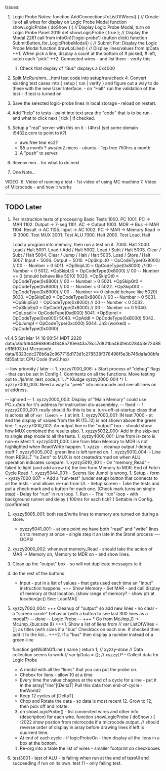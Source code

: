 
Issues:

1.  Logic Probe 
	Notes:
		function AddConnectionsToListOfWires() {						// Create lis of all wires for display on Logic Probe Modal
		function showLogicProbe ( doShow ) {							// Display Logic Probe Modal, turn on Logic Probe Panel			2019 def
			showLogicProbe ( true );									// Display the Modal											2261 call from infoOn1('logic-probe') (button click)
		function SubmitButton_for_LogicProbeModal() {					// Submit For: Display the Logic Probe Modal
		function drawLpLine() {											// Display lines/values from lpData
	++1. When pick a line, display a count at the bottom of # picked, # left, catch each "pick"
	++2. Connected wires - and list them - verify this.

	1. Check that display of "Bus" displays a 0x4000



2. Split McRun/mm....html test code into setup/run/check 
	4. Convert existing test cases into { setup | run | verify } and figure out a way to do these with the new User Interface.
		- on "Halt" run the validation of the test - if test is turned on

5. Save the selected logic-probe lines in local storage - reload on restart.

8. Add "help" to tests - paint into text area the "code" that is to be run - and what to click next [ tick ] if checked.

9. Setup a "real" server with this on it -  (4hrs) (set some domain t5432z.com to point to it?)
	- aws free tear ec2?
	- $5 a month ?
	aws/ec2.micro - ubuntu - 1cp free 750hrs a month.
	1. A "push" to server.



3. Reveiw mm... for what to do next

10. One Note...






VIDEO:
6. Video of running a test - 1st video of using MC machine
7. Video of Microcode - and how it works








-----------------------------------------------------------------------------------------------------------------------------------------------
TODO Later
-----------------------------------------------------------------------------------------------------------------------------------------------
















































































1. Per instruction tests of processing
	Basic Tests
	1000. PC
	1001. PC -> MAR
	1102. Output -> 7-seg
	1101. AC -> Output
	1003. MDR -> Bus -> MAR 
	1104. Result -> AC
	1105. Input -> AC
	1002. PC -> MAR -> Memory Read -> IR
	3000. Test MUX
	3001. Test ALU
	7000. Halt
	2000. Test Load, Halt

	Load a program into memory, then run a test on it.
	7000. Halt
	2000. Load / Halt
	5001. Load / Add / Halt
	5002. Load / Subt / Halt
	5003. Clear / Subt / Halt
	5004. Clear / Jump / Halt / Halt
	5005. Load / Store / Halt 
	5007. Input +
	5006. Output +
	5010. *OpSkipLt0    = OpCodeType(0x8000) // 00 -- Number > 0
	5011. *OpSkipLt0    = OpCodeType(0x8000) // 00 -- Number < 0
	5012. *OpSkipLt0    = OpCodeType(0x8000) // 00 -- Number == 0 (should behave like 5010)
	5020. *OpSkipGt0    = OpCodeType(0x8800) // 00 -- Number > 0
	5021. *OpSkipGt0    = OpCodeType(0x8000) // 00 -- Number < 0
	5022. *OpSkipGt0    = OpCodeType(0x8000) // 00 -- Number == 0 (should behave like 5020)
	5030. *OpSkipEq0    = OpCodeType(0x8800) // 00 -- Number > 0
	5031. *OpSkipEq0    = OpCodeType(0x8000) // 00 -- Number < 0
	5032. *OpSkipEq0    = OpCodeType(0x8000) // 00 -- Number == 0 
    5040. *OpLoadI      = OpCodeType(0xd000)
    5041. *OpStoreI     = OpCodeType(0xe000)
    5043. *OpAddI       = OpCodeType(0xB000)
    5042. *OpJumpI      = OpCodeType(0xc000)
    5044. JnS (worked)  = OpCodeType(0x0000)

v1.4.5 Sat Mar 14 16:00:54 MDT 2020
data/c6dfd64496869541848a710e643a78cc7d821ba464feb0284b3e72d88c916f03.txt Microcode.
data/6323cdc278b6a2c967716d173d1c278538f378496f5e3b745da1a08bfafd55af.txt CPU Code (hw2.hex)

-- low prioroity / later --
	1. xyzzy7000_006: + Start process of "debug" flags - that can be set in Config
	1. Comments on all the functions.   Move testing out to ./js/mm_test_code.js
	1. /* Kludge xyzzy2000_004 */
	1. xyzzy7000_003: Need a way to "peek" into microcode and see all lines on at address.

-- ignored --
	1. xyzzy2000_003: Display of "Main Memory" could use PC.x._data_ for it's address for instruction dis-assembley.
-- fixed --
	1. xyzzy2000_001: really should fix this to be a .turn-off-at-startup class that is across all of `var lineOn = [` at init.
	1. xyzzy7000_001: IN test 7000 - at end the display of values from the IR (15..12) is not shown above the green line.
	1. xyzzy7000_002: An output line in the "output" box - should show how MUX combined the results also.
	1. xyzzy5032_000: Add in the skip-set to single step mode to all the tests.
	1. xyzzy4000_001: Line from is-zero is non-existent
		<g id="id_is_zero_to_mux" class="x-off-at-start">
	1. xyzzy5001_000: Line from Main Memory to MDR is not highlighted when Read/Write happen.
	1. xyzzy - cleanup output / debug stuff
	1. xyzzy5005_002: green line is left turned on.
	1. xyzzy5010_004: - Line from RESULT "Is Zero" to MUX is not created/turned on when ALU operation indicates compare.
	1. xyzzy5010_001: - On "memory_Read" - falied to light (and add arrow to) the line form Memory to MDR. End of Fetch Cycle Read.
	1. xyzzy5044_001: - Seems like JumpI is wrong.
	1. Setup - form
		- xyzzy7000_007: + Add a "run-test" (under setup) button that connects to all the tests - and allows re-run from UI.
		- Setup screen
			- Take the tests and put a check-mark and a button for each one. (Check mark turns on single step)
			- Delay for "run" in run loop.
	1. Run - 
			- The "run" loop - with background runner and delay ( 100ms for each tick? )  Settable in Config.
(confirmed)
1. xyzzy5005_001: both read/write lines to memory are turned on during a store.
	- xyzzy5041_001: - at one point we have both "read" and "write" lines on to memory at once - single step it an late in the StoreI process --- OOPS!
1. xyzzy2000_002: whenever memory_Read - should take the action of MAR -> Memory on, Memory to MDR on - and show lines.
1. Clean up the "output" box - so will not duplicate messages to it.
1. do the rest of the buttons.
	- Input - put in a list of values - that gets used each time an "Input" instruction happens.
		+++ Show Memory - Set MAR - and call display of memory at that location. (show range of memory? - show ptr at location(pc))  See: LoadMA()
1. xyzzy7000_004: +++ Cleanup of "output" so add new lines - no clear - a "screen scrole" behavior (with a button to see last 300 lines as a modal?)
-- done -- Logic Probe --
	+++ * Go from McJmp_0 -> McJmp_{bus:size 8}
	+++1. Show a list of liens from
			// var ListOfWires = []; as titles (with sizes if a "bus"
		Checkbox on each one.
		If checked then add it to the list...
	+++2. 	If a "bus" then display a number instead of a green-line

	function getWidthOfLine ( name )
		return 1; // xyzzy-draw
	// Data collection seems to work
		// var lpData = {}; // xyzzyLP - Collect data for Logic Probe
	* A modal with all the "lines" that you can put the probe on.
	* Chebox for liens - allow 10 at a time
	* Every time the value chagnes at the end of a cycle for a line - put it in the array["line"][DeltaT]
		Pull this data from end-of-cycle - theWorld2
	* Keep 12 cycles of [DeltaT]
	* Chop and Rotate the data - so data is most recent 12.  Grow to 12, then pick off and rotate.
	3. on showLogicProbe() - list connected wires and other info (description) for each wire.
		function showLogicProbe ( doShow ) {		:2022
		show postion from microcode if a microcode output.
	// should reverse order of display in array before drawing lines if left is cuurrent time.
	* At end of each cycle - if logicProbeOn - then display all the liens in a box at the bottom.
	1. Re-org into a table the list of wires - smaller footprint on checkboxes
0. test3001 - test of ALU - is failing when run at the end of testAll and succeeding if run on its own.
	test 11 - only failing test.
